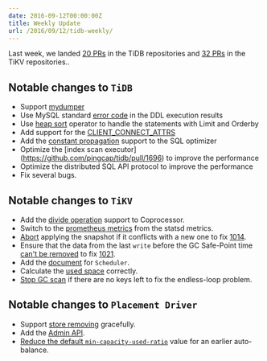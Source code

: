 ```yaml
---
date: 2016-09-12T00:00:00Z
title: Weekly Update
url: /2016/09/12/tidb-weekly/
---
```


Last week, we landed [20 PRs](https://github.com/pingcap/tidb/pulls?utf8=%E2%9C%93&q=is%3Apr%20is%3Amerged%20merged%3A2016-09-05..2016-09-11%20) in the TiDB repositories and [32 PRs](https://github.com/search?utf8=%E2%9C%93&q=repo%3Apingcap%2Ftikv+repo%3Apingcap%2Fpd+is%3Apr+is%3Amerged+merged%3A2016-09-05..2016-09-11&type=Issues&ref=searchresults) in the TiKV repositories..

## Notable changes to `TiDB`

+ Support [mydumper](https://launchpad.net/mydumper)
+ Use MySQL standard [error code](https://github.com/pingcap/tidb/pull/1700) in the DDL execution results
+ Use [heap sort](https://github.com/pingcap/tidb/pull/1697) operator to handle the statements with Limit and Orderby
+ Add support for the [CLIENT\_CONNECT\_ATTRS](https://github.com/pingcap/tidb/pull/1684)
+ Add the [constant propagation](https://github.com/pingcap/tidb/pull/1652) support to the SQL optimizer
+ Optimize the [index scan executor] (https://github.com/pingcap/tidb/pull/1696) to improve the performance
+ Optimize the distributed SQL API protocol to improve the performance
+ Fix several bugs.

## Notable changes to `TiKV`

+ Add the [divide operation](https://github.com/pingcap/tikv/pull/1009) support to Coprocessor.
+ Switch to the [prometheus metrics](https://github.com/pingcap/tikv/pull/1017) from the statsd metrics. 
+ [Abort](https://github.com/pingcap/tikv/pull/1020) applying the snapshot if it conflicts with a new one to fix [1014](https://github.com/pingcap/tikv/issues/1014).
+ Ensure that the data from the last `write` before the GC Safe-Point time [can't be removed](https://github.com/pingcap/tikv/pull/1022) to fix [1021](https://github.com/pingcap/tikv/issues/1021).
+ Add the [document](https://github.com/pingcap/tikv/pull/1023) for `Scheduler`.
+ Calculate the [used space](https://github.com/pingcap/tikv/pull/1026) correctly.
+ [Stop GC scan](https://github.com/pingcap/tikv/pull/1036) if there are no keys left to fix the endless-loop problem.

## Notable changes to `Placement Driver`

+ Support [store removing](https://github.com/pingcap/pd/pull/306) gracefully.
+ Add the [Admin API](https://github.com/pingcap/pd/pull/308).
+ [Reduce the default `min-capacity-used-ratio`](https://github.com/pingcap/pd/pull/314) value for an earlier auto-balance.
